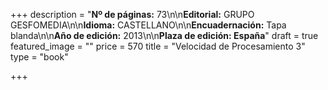 +++
description = "**Nº de páginas:** 73\n\n**Editorial:** GRUPO GESFOMEDIA\n\n**Idioma:** CASTELLANO\n\n**Encuadernación:** Tapa blanda\n\n**Año de edición:** 2013\n\n**Plaza de edición:  España**"
draft = true
featured_image = ""
price = 570
title = "Velocidad de Procesamiento 3"
type = "book"

+++

